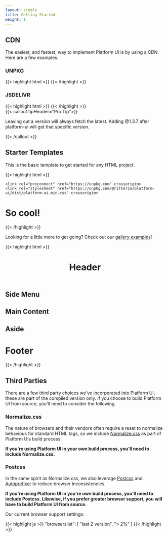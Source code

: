 ```yaml
---
layout: single
title: Getting Started
weight: 1
---
```



## CDN

The easiest, and fastest, way to implement Platform UI is by using a CDN. Here are a few examples.

### UNPKG

<div class="mb-4">
{{< highlight html >}}
<!-- In the <head> of your site. -->
<link rel="preconnect" href="https://unpkg.com" crossorigin>
<link rel="stylesheet" href="https://unpkg.com/@ritterim/platform-ui/dist/platform-ui.min.css" crossorigin>
<!-- Directly before the closing </body> tag of your site. -->
<script src="https://unpkg.com/@ritterim/platform-ui/dist/js/platform-ui.min.js" crossorigin defer></script>
{{< /highlight >}}
</div>

### JSDELIVR

<div class="mb-4">
{{< highlight html >}}
<!-- In the <head> of your site. -->
<link rel="dns-prefetch" href="https://cdn.jsdelivr.net" crossorigin>
<link rel="stylesheet" href="https://cdn.jsdelivr.net/npm/@ritterim/platform-ui/dist/platform-ui.min.css" crossorigin>
<!-- Directly before the closing </body> tag of your site. -->
<script src="cdn.jsdelivr.net/npm/@ritterim/platform-ui/dist/js/platform-ui.min.js" crossorigin defer></script>
{{< /highlight >}}
</div>

<div class="mb-6">
{{< callout tipHeader="Pro Tip">}}
<p>Leaving out a version will always fetch the latest. Adding @1.3.7 after platform-ui will get that specific version. </p>
{{< /callout >}}
</div>

## Starter Templates

This is the basic template to get started for any HTML project.

<div class="mb-4">
{{< highlight html >}}
<!doctype html>
<html lang="en">
  <head>
    <title>We're using Platform UI!</title>
    <meta charset="utf-8">
    <meta name="viewport" content="width=device-width, initial-scale=1, shrink-to-fit=no">

    <link rel="preconnect" href="https://unpkg.com" crossorigin>
    <link rel="stylesheet" href="https://unpkg.com/@ritterim/platform-ui/dist/platform-ui.min.css" crossorigin>

  </head>
  <body>
    <h1>So cool!</h1>
    <!-- Website things... -->
    <script src="https://unpkg.com/@ritterim/platform-ui/dist/js/platform-ui.min.js" crossorigin defer></script>
  </body>
</html>
{{< /highlight >}}
</div>
 
Looking for a little more to get going? Check out our [gallery examples](/launch-pad/)!


<div class="mb-4">
{{< highlight html >}}
<!doctype html>
<html lang="en">

<head>
  <title>Holy Grail layout | Platform UI!</title>
  <meta charset="utf-8">
  <meta name="viewport" content="width=device-width, initial-scale=1, shrink-to-fit=no">

  <!-- load fonts -->		
  <link rel="stylesheet" href="https://unpkg.com/@ritterim/platform-ui/dist/platform-ui.min.css">
</head>

<body class="flex flex--column">
  <header class="py-6 px-3">
    <h1>Header</h1>
  </header>
  <main class="block-container flex--grow">
    <aside class="block lg-tablet-up-2">
      <h1>Side Menu</h1>
    </aside>
    <section class="block lg-tablet-up-8 p-3">
      <h1 class="text-base">Main Content</h1>
    </section>
    <aside class="block lg-tablet-up-2">
      <h1>Aside</h1>
    </aside>
  </main>
  <footer class="py-6 px-3">
    <h1>Footer</h1>
  </footer>
</body>
<script src="https://unpkg.com/@ritterim/platform-ui/dist/js/platform-ui.min.js"></script>

</html>
{{< /highlight >}}
</div>
 
## Third Parties

There are a few third party choices we've incorporated into Platform UI, these are part of the compiled version only. If you choose to build Platform UI from source, you'll need to consider the following.

### Normalize.css

The nature of browsers and their vendors often require a reset to normalize behavious for standard HTML tags, so we include <a href="https://necolas.github.io/normalize.css/" rel="external" target="_blank">Normalize.css</a> as part of Platform UIs build process.

**If you're using Platform UI in your own build process, you'll need to include Normalize.css.**

### Postcss

In the same spirit as Normalize.css, we also leverage <a href="https://github.com/postcss/postcss" rel="external">Postcss</a> and <a href="https://github.com/postcss/autoprefixer" rel="external" target="_blank">Autoprefixer</a> to reduce browser inconsistencies. 

**If you're using Platform UI in you're own build process, you'll need to include Postcss. Likewise, if you prefer greater browser support, you will have to build Platform UI from source.**

Our current browser support settings:

<div class="mt-3 mb-4">
{{< highlight js >}}
"browserslist": [
	"last 2 version",
	"> 2%"
]
{{< /highlight >}}
</div>

